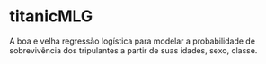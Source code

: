 # titanicMLG
A boa e velha regressão logística para modelar a probabilidade de sobrevivência dos tripulantes a partir de suas idades, sexo, classe.
